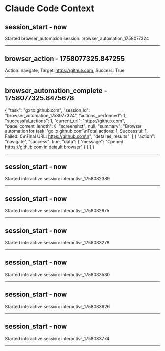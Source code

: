 # Claude Code Context


## session_start - now
Started browser_automation session: browser_automation_1758077324

---

## browser_action - 1758077325.847255
Action: navigate, Target: https://github.com, Success: True

---

## browser_automation_complete - 1758077325.8475678
{
  "task": "go to github.com",
  "session_id": "browser_automation_1758077324",
  "actions_performed": 1,
  "successful_actions": 1,
  "current_url": "https://github.com",
  "page_content_length": 0,
  "screenshot": null,
  "summary": "Browser automation for task: 'go to github.com'\nTotal actions: 1, Successful: 1, Failed: 0\nFinal URL: https://github.com\n",
  "detailed_results": [
    {
      "action": "navigate",
      "success": true,
      "data": {
        "message": "Opened https://github.com in default browser"
      }
    }
  ]
}

---

## session_start - now
Started interactive session: interactive_1758082389

---

## session_start - now
Started interactive session: interactive_1758082975

---

## session_start - now
Started interactive session: interactive_1758083278

---

## session_start - now
Started interactive session: interactive_1758083530

---

## session_start - now
Started interactive session: interactive_1758083626

---

## session_start - now
Started interactive session: interactive_1758083774

---
